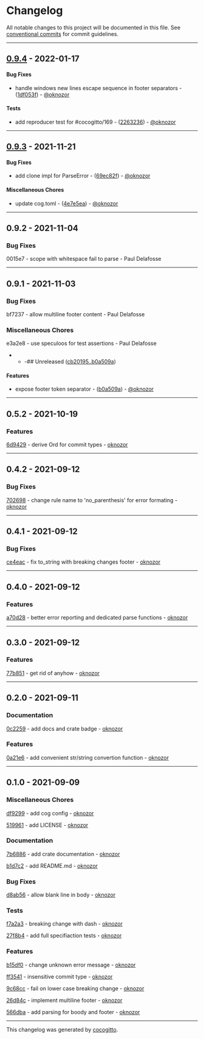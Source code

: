 # Changelog
All notable changes to this project will be documented in this file. See [conventional commits](https://www.conventionalcommits.org/) for commit guidelines.

- - -
## [0.9.4](https://github.com/oknozor/conventional_commits_parser_rs/compare/0.9.3..0.9.4) - 2022-01-17
#### Bug Fixes
- handle windows new lines escape sequence in footer separators - ([1df053f](https://github.com/oknozor/conventional_commits_parser_rs/commit/1df053fb3133ca36ca4127cf48231bf7c77b3d33)) - [@oknozor](https://github.com/oknozor)
#### Tests
- add reproducer test for #cocogitto/169 - ([2263236](https://github.com/oknozor/conventional_commits_parser_rs/commit/22632366d71819ad8cfa7bff82a2ac290686c043)) - [@oknozor](https://github.com/oknozor)
- - -

## [0.9.3](https://github.com/oknozor/conventional_commits_parser_rs/compare/0.9.2..0.9.3) - 2021-11-21
#### Bug Fixes
- add clone impl for ParseError - ([69ec82f](https://github.com/oknozor/conventional_commits_parser_rs/commit/69ec82f30f3f50bbb0b82080742b2173c11984e7)) - [@oknozor](https://github.com/oknozor)
#### Miscellaneous Chores
- update cog.toml - ([4e7e5ea](https://github.com/oknozor/conventional_commits_parser_rs/commit/4e7e5ea819d7dbe4fe2658a676f780893148c35c)) - [@oknozor](https://github.com/oknozor)
- - -

## 0.9.2 - 2021-11-04


### Bug Fixes

0015e7 - scope with whitespace fail to parse - Paul Delafosse


- - -
## 0.9.1 - 2021-11-03


### Bug Fixes

bf7237 - allow multiline footer content - Paul Delafosse


### Miscellaneous Chores

e3a2e8 - use speculoos for test assertions - Paul Delafosse


- - -## Unreleased ([cb20195..b0a509a](https://github.com/oknozor/conventional_commits_parser_rs/compare/cb20195..b0a509a))
#### Features
- expose footer token separator - ([b0a509a](https://github.com/oknozor/conventional_commits_parser_rs/commit/b0a509aa190ba30178a56bd309d4f736989ba036)) - [@oknozor](https://github.com/@oknozor)
- - -
## 0.5.2 - 2021-10-19


### Features

[6d9429](https://github.com/oknozor/conventional_commits_parser_rs/commit/6d94294418163cd0677b12568bc77841cf481679) - derive Ord for commit types - [oknozor](https://github.com/oknozor)


- - -
## 0.4.2 - 2021-09-12


### Bug Fixes

[702698](https://github.com/oknozor/conventional_commits_parser_rs/commit/702698fdc0e86216a19d2d59c466181614b04fbc) - change rule name to 'no_parenthesis' for error formating - [oknozor](https://github.com/oknozor)


- - -
## 0.4.1 - 2021-09-12


### Bug Fixes

[ce4eac](https://github.com/oknozor/conventional_commits_parser_rs/commit/ce4eac57bbf3ccc09f2a26798227859d123418ce) - fix to_string with breaking changes footer - [oknozor](https://github.com/oknozor)


- - -
## 0.4.0 - 2021-09-12


### Features

[a70d28](https://github.com/oknozor/conventional_commits_parser_rs/commit/a70d28d76ab34cd074254b09b0d131c1a181d0c6) - better error reporting and dedicated parse functions - [oknozor](https://github.com/oknozor)


- - -
## 0.3.0 - 2021-09-12


### Features

[77b851](https://github.com/oknozor/conventional_commits_parser_rs/commit/77b851da8a9f7015cece7ca0cabb1ebb6b20ebc7) - get rid of anyhow - [oknozor](https://github.com/oknozor)


- - -
## 0.2.0 - 2021-09-11


### Documentation

[0c2259](https://github.com/oknozor/conventional_commits_parser_rs/commit/0c2259ad875f2f3fd0599d9d87f3aeedcd5dcb7b) - add docs and crate badge - [oknozor](https://github.com/oknozor)


### Features

[0a21e6](https://github.com/oknozor/conventional_commits_parser_rs/commit/0a21e6afc1ba63dd112c7078d3282c0aa14b5017) - add convenient str/string convertion function - [oknozor](https://github.com/oknozor)


- - -
## 0.1.0 - 2021-09-09


### Miscellaneous Chores

[df9299](https://github.com/oknozor/conventional_commits_parser_rs/commit/df92996f786c57570648ed5c5e2594b11457bae3) - add cog config - [oknozor](https://github.com/oknozor)

[519961](https://github.com/oknozor/conventional_commits_parser_rs/commit/519961525ecd9f2e6ebbbeeb2691c058f5c43229) - add LICENSE - [oknozor](https://github.com/oknozor)


### Documentation

[7b6886](https://github.com/oknozor/conventional_commits_parser_rs/commit/7b68869288242e0a7c6bd603293aca94fbba424b) - add crate documentation - [oknozor](https://github.com/oknozor)

[b1d7c2](https://github.com/oknozor/conventional_commits_parser_rs/commit/b1d7c275414d9a56392a0f5a1521e783cec47732) - add README.md - [oknozor](https://github.com/oknozor)


### Bug Fixes

[d8ab56](https://github.com/oknozor/conventional_commits_parser_rs/commit/d8ab5602efc168f3eff9c1b737bed0869ae76859) - allow blank line in body - [oknozor](https://github.com/oknozor)


### Tests

[f7a2a3](https://github.com/oknozor/conventional_commits_parser_rs/commit/f7a2a3af3592a63530877f3f298364682aeffae6) - breaking change with dash - [oknozor](https://github.com/oknozor)

[27f8b4](https://github.com/oknozor/conventional_commits_parser_rs/commit/27f8b42c1d4f77bf686fd673b27671a0ff9c106c) - add full specifiaction tests - [oknozor](https://github.com/oknozor)


### Features

[b15df0](https://github.com/oknozor/conventional_commits_parser_rs/commit/b15df069cbd3143c9d6e19e51187115e5068a005) - change unknown error message - [oknozor](https://github.com/oknozor)

[ff3541](https://github.com/oknozor/conventional_commits_parser_rs/commit/ff3541d8342e74d1a7d7b7c2742e51b9a994344e) - insensitive commit type - [oknozor](https://github.com/oknozor)

[9c68cc](https://github.com/oknozor/conventional_commits_parser_rs/commit/9c68ccde2904b1720a086d823798e98ae64cc504) - fail on lower case breaking change - [oknozor](https://github.com/oknozor)

[26d84c](https://github.com/oknozor/conventional_commits_parser_rs/commit/26d84c6c401b244ad21e934ecc730a5384de35a8) - implement multiline footer - [oknozor](https://github.com/oknozor)

[566dba](https://github.com/oknozor/conventional_commits_parser_rs/commit/566dba108941151923dc7bd6e313c351ad29ddd2) - add parsing for boody and footer - [oknozor](https://github.com/oknozor)


- - -

This changelog was generated by [cocogitto](https://github.com/oknozor/cocogitto).